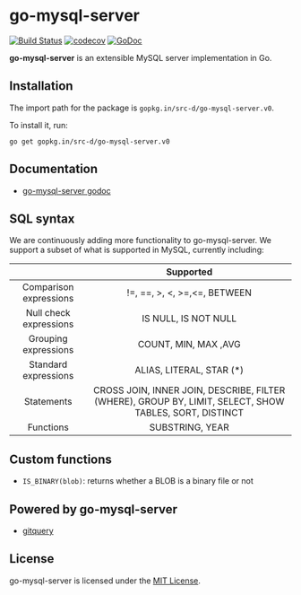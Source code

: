 # go-mysql-server

<a href="https://travis-ci.org/src-d/go-mysql-server"><img alt="Build Status" src="https://travis-ci.org/src-d/go-mysql-server.svg?branch=master" /></a>
<a href="https://codecov.io/gh/src-d/go-mysql-server"><img alt="codecov" src="https://codecov.io/gh/src-d/go-mysql-server/branch/master/graph/badge.svg" /></a>
<a href="https://godoc.org/github.com/src-d/go-mysql-server"><img alt="GoDoc" src="https://godoc.org/github.com/src-d/go-mysql-server?status.svg" /></a>

**go-mysql-server** is an extensible MySQL server implementation in Go.

## Installation

The import path for the package is `gopkg.in/src-d/go-mysql-server.v0`.

To install it, run:

```
go get gopkg.in/src-d/go-mysql-server.v0
```

## Documentation

* [go-mysql-server godoc](https://godoc.org/github.com/src-d/go-mysql-server)


## SQL syntax

We are continuously adding more functionality to go-mysql-server. We support a subset of what is supported in MySQL, currently including:

|                        |                                     Supported                                     |
|:----------------------:|:---------------------------------------------------------------------------------:|
| Comparison expressions | !=, ==, >, <, >=,<=, BETWEEN                                |
| Null check expressions | IS NULL, IS NOT NULL                               |
|  Grouping expressions  | COUNT, MIN, MAX ,AVG                                  |
|  Standard expressions  | ALIAS, LITERAL, STAR (*)                             |
| Statements       | CROSS JOIN, INNER JOIN, DESCRIBE, FILTER (WHERE), GROUP BY, LIMIT, SELECT, SHOW TABLES, SORT, DISTINCT  |
| Functions | SUBSTRING, YEAR |

## Custom functions

- `IS_BINARY(blob)`: returns whether a BLOB is a binary file or not

## Powered by go-mysql-server

* [gitquery](https://github.com/src-d/gitquery)

## License

go-mysql-server is licensed under the [MIT License](/LICENSE).

